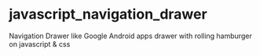 # javascript_navigation_drawer
Navigation Drawer like Google Android apps drawer with rolling hamburger on javascript &amp; css
